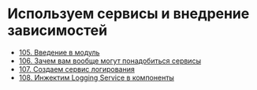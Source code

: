 # Используем сервисы и внедрение зависимостей

- [105. Введение в модуль](./105.%20Module%20Introduction)
- [106. Зачем вам вообще могут понадобиться сервисы](./106.%20Why%20would%20you%20need%20services)
- [107. Создаем сервис логирования](./107.%20Creating%20a%20Logging%20Service)
- [108. Инжектим Logging Service в компоненты](./108.%20Injecting%20the%20Logging%20Service%20into%20Components)
